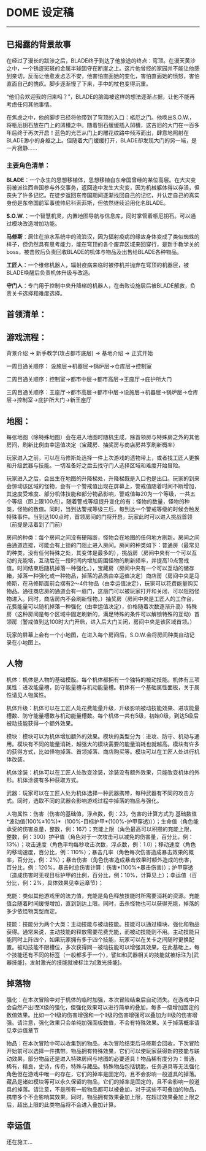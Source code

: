 # DOME 设定稿

---

## 已揭露的背景故事

在经过了漫长的跋涉之后，BLADE终于到达了他旅途的终点：穹顶。在漫天黄沙之中，一个锈迹斑斑的金属半球固守在断崖之上。这片他曾经的家园并不能让他感到亲切，反而让他愈发忐忑不安，他害怕直面她的变化，害怕直面她的愤怒，害怕直面自己的愧疚。脚步逐渐慢了下来，手中的杖也变得沉重。

“他们会欢迎我的归来吗？”，BLADE的脑海被这样的想法逐渐占据，让他不能再考虑任何其他事情。

在焦虑之中，他的脚步已经将他带到了穹顶的入口：柩厄之门。他唤出S.O.W.，将柩厄钥石放在门上的凹槽之中。随着钥石缓缓插入凹槽，这古旧的大门在一百多年后终于再次开启！蓝色的光芒从门上的雕花纹路中倾泻而出，肆意地照射在BLADE渺小的身躯之上。但随着大门缓缓打开，BLADE却发现大门的另一端，是一片寂静...... 

### 主要角色清单：

**BLADE**：一个永生的思想移植体，思想移植自东帝国曾经的某位高层。在大灾变前被派往西帝国参与外交事务，返回途中发生大灾变，因为机械躯体得以存活，但丧失了许多记忆。在徒步返回东帝国期间逐渐找回自己的记忆，并认定自己的真实身份是东帝国前军事统帅尼科索菲斯，但依然继续沿用化名BLADE。

**S.O.W.**：一个智慧机灵，内置地图导航与信息库，同时掌管着柩厄钥石。可以通过模块改造增加功能。

**马修斯**：居住在排水系统中的流浪汉，因为辐射疫病的缘故身体变成了类似蜘蛛的样子，但仍然具有思考能力，能在穹顶的各个废弃区域来回穿行，是新手教学关的boss，被击败后负责回收BLADE的机体与物品及出售给BLADE各种物品。

**工匠人**：一个维修机器人，辐射疫病来临时被停机并抛弃在穹顶的机器层，被BLADE唤醒后负责机体升级与改造。

**守门人**：专门用于控制中央升降梯的机器人，在击败设施层后被BLADE解救，负责关卡选择和难度选择。

## 首领清单：

## 游戏流程：

背景介绍 -> 新手教学(攻占都市底层) -> 基地介绍 -> 正式开始

一周目通关顺序： 设施层->机器层->锅炉层->仓库层->控制室

二周目通关顺序：控制室->都市中层->都市高层->王座厅->庇护所大门

三周目通关顺序：王座厅->都市高层->都市中层->设施层->机器层->锅炉层->仓库层->控制室->庇护所大门->新王座厅

## 地图：

每张地图（除特殊地图）会在进入地图时随机生成，除首领房与特殊房之外的其他房间，刷新比例由幸运值决定（宝藏房、抽奖房与商店房共享刷新概率）

玩家进入之前，可以在马修斯处选择一件上次游戏的遗物带上，或者找工匠人更换和升级武器与技能。一切准备好之后去找守门人选择区域和难度开始冒险。

玩家进入之后，会出生在地图的升降梯处，升降梯既是入口也是出口。玩家的到来会惊动该区域的怪物，会有一个警戒值出现在屏幕上，警戒值随着时间不断增加，其速度受难度、部分机体技能和部分物品影响，警戒值每20为一个等级，一共五个等级（即上限100点）。随着警戒等级提升变化的有：怪物的数量，怪物的种类，怪物的数值。同时，当到达警戒等级三后，每到达一个警戒等级的时候会触发特殊事件。当到达100点时，首领房间的门将开启，玩家此时可以进入挑战首领（前提是活着到了门前）

房间的种类：每个房间之间没有硬隔断，怪物会在地图的任何地方刷新。房间之间由通道连接，可能会有上锁的门阻止进入房间。房间的种类如下：普通房（最常见的种类，没有任何特殊之处，其变体是最多的），挑战房（房间中央有一个可以互动的充能塔，互动后在一段时间内增加周围怪物的刷新频率，并提高10点警戒值。时间结束后随机掉落一种强化。），宝藏房（房间中央有一个可以互动的储存箱，掉落一种强化或一种物品，掉落的品质由幸运值决定）商店房（房间中央是马修斯，在马修斯面前会摆有2～4件物品（由幸运值决定），玩家可以花费能量购买物品。通往商店房的通道会有一扇门，这扇门可以被玩家打开和关闭，可以阻挡怪物进入。同时，商店房内不会刷新怪物。）抽奖房（房间中央是工匠人的工作台，花费能量可以随机掉落一种强化（由幸运值决定），价格随着次数逐渐升高）特殊房（这种房间是每个区域中固定刷新的，满足特殊的条件可以解锁特殊的互动）首领房（警戒值到达100时大门开启，进入后大门关闭，房间中央是该区域首领。）

玩家的屏幕上会有一个小地图，在进入每个房间后，S.O.W.会将房间种类自动记录在小地图上。

## 人物

机体：机体是人物的基础模版。每个机体都拥有一个独特的被动技能。机体有三项属性：进攻能量槽，防守能量槽与机动能量槽。机体有一个基础属性面板，关于属性请见人物属性。

机体升级：机体可以在工匠人处花费能量升级，升级影响被动技能效果、进攻能量槽数、防守能量槽数与机动能量槽数。每个机体一共有5级，初始0级，到达5级后被动技能获得一个额外效果。

模块：模块可以为机体增加额外的效果。模块的类型分为：进攻、防守、机动与通用。模块有不同的能量消耗，越强大的模块需要的能量消耗也就越高。模块有许多的获得方式，比如怪物掉落、首领掉落、商店购买等。模块可以在工匠人处进行机体改装。

机体涂装：机体可以在工匠人处改变涂装，涂装没有额外效果，只能改变机体的外形。机体涂装有多种获取方式。

武器：玩家可以在工匠人处为机体选择一种武器携带，每种武器有不同的攻击方式。同时，选取不同的武器会影响游戏过程中掉落的物品与强化。

人物属性：伤害（伤害的基础值，浮点数，例：23，伤害的计算方式为 基础数值\*波动值(100%±10%)\*（100%-目标护甲\*(100%-护甲穿透)））；生命值（角色能承受的伤害总量，整数，例：167）；充能上限（角色最高可以积攒的充能上限，整数，例：300）护甲值（角色对于一次攻击可以减免的伤害量，百分比，例：13%）；攻击速度（角色平均每秒攻击次数，浮点数，例：1.0）；移动速度（角色的移动速度，百分比，例：110%）；暴击几率（角色每次伤害造成暴击效果的概率，百分比，例：2%）；暴击伤害（角色伤害造成暴击效果时额外造成的伤害，百分比，例：120%，暴击时总伤害计算：伤害\*(100%+暴击伤害)）；护甲穿透（造成伤害时无视目标护甲的比例，百分比，例：10%，计算见上）；幸运值（百分比，例：2%，具体效果见幸运章节）；

充能：类似其他游戏里的法力值，充能是角色释放技能时所需要消耗的资源。充能值会随着时间缓慢增加，直到到达上限。同时，击杀怪物也可以获得充能，掉落的多少依怪物类型而定。

技能：技能分为两个大类：主动技能与被动技能。技能可以通过模块、强化和物品获得。通常来说，主动技能的释放需要花费充能，而被动技能则不用。主动技能只能同时上阵四个，如果玩家拥有多于四个技能，玩家可以在关卡之间随时更换配置。被动技能不限槽位，多次获得同一被动技能可以增强其效果。在此基础上，每个技能还有不同的标签（一般都多于一个），譬如和武器相关的技能就被标注为[武器技能]，发射激光的技能就被标注为[激光技能]。

## 掉落物

强化：在本次冒险中对于机体的临时加强，本次冒险结束后自动消失。在游戏中只会自然产出I至X级的强化，但强化效果可以进行简单的叠加，每多一级增加固定的数值效果。比如一个I级的伤害增强和一个II级的伤害增强可以叠加为III级的伤害增强。请注意，强化效果只会单纯加强面板数值，不会有特殊效果。关于掉落概率请见幸运值章节

物品：在本次冒险中可以收集到的物品，本次冒险结束后马修斯会回收，下次冒险开始前可以选择一件携带。物品拥有特殊效果，它们可以使玩家获得新的技能与联动效果，部分物品还是进入特殊房间与地图的必要道具！物品稀有度分为：普通，稀有，精良，史诗，传奇，特殊与藏品。特殊物品包括钥匙，任务道具等无法强化角色但在游戏中唯一的存在，它们的掉率是固定的，且不会影响一般道具的掉落。藏品是诸如模块等可以永久保留的物品，它们的掉率是固定的，且不会影响一般道具的掉落。请注意，不是所有一般物品都可以被叠加，对于这些不可叠加的物品，携带多个不会影响其效果。同时，物品拥有效果叠加上限，在超过效果叠加上限之后，超出上限的此类物品将不会进入叠加计算。

## 幸运值

还在施工...
